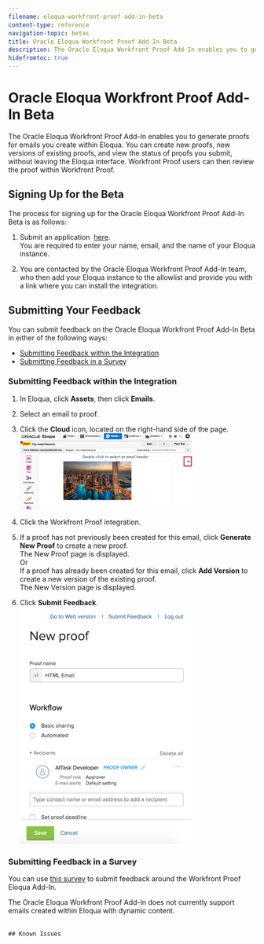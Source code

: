 ```yaml
---
filename: eloqua-workfront-proof-add-in-beta
content-type: reference
navigation-topic: betas
title: Oracle Eloqua Workfront Proof Add-In Beta
description: The Oracle Eloqua Workfront Proof Add-In enables you to generate proofs for emails you create within Eloqua. You can create new proofs, new versions of existing proofs, and view the status of proofs you submit, without leaving the Eloqua interface. Workfront Proof users can then review the proof within Workfront Proof.
hidefromtoc: true
---
```


# Oracle Eloqua Workfront Proof Add-In Beta

The Oracle Eloqua Workfront Proof&nbsp;Add-In&nbsp;enables you to generate proofs for&nbsp;emails you create&nbsp;within Eloqua. You can create new proofs, new versions of existing proofs, and view the status of proofs you submit, without leaving the Eloqua interface. Workfront Proof&nbsp;users can then review the proof within Workfront Proof.

## Signing Up for the Beta

The process for signing up for the Oracle Eloqua Workfront Proof&nbsp;Add-In Beta is as follows:

1. Submit an application&nbsp; [here](https://goo.gl/forms/nEbKEyIjdomzKp6l2).   
   You are required to enter your name, email, and the name of your Eloqua instance.

1. You are contacted by the Oracle Eloqua Workfront Proof&nbsp;Add-In team, who then add your Eloqua instance to the allowlist and provide you with a link where you can install the integration.

<!--
<h2 data-mc-conditions="QuicksilverOrClassic.Draft mode"><a name="testing-the-integration"></a>Testing the Integration</h2>
-->

<!--
<p data-mc-conditions="QuicksilverOrClassic.Draft mode">For information about how to&nbsp;configure and begin testing the integrations, see Generating Proofs of Email Assets in Eloqua.</p>
-->

## Submitting Your Feedback

You can submit feedback on the Oracle Eloqua Workfront Proof&nbsp;Add-In Beta in either of the following ways:

* [Submitting Feedback within the Integration](#submitting-feedback-within-the-integration) 
* [Submitting Feedback in a Survey](#submitting-feedback-in-a-survey)

### Submitting Feedback within the Integration

1. In Eloqua, click&nbsp;**Assets**, then click&nbsp;**Emails**.

1. Select an&nbsp;email to proof.
1. Click the&nbsp;**Cloud**&nbsp;icon, located on the right-hand side of the page.  
   ![](assets/eloqua-icon-350x155.png)

1. Click the Workfront Proof&nbsp;integration.
1. If a proof has not previously been created for this email, click&nbsp;**Generate New Proof**&nbsp;to create a new proof.  
   The New Proof page is displayed.  
   Or  
   If a proof has already been created for this email, click&nbsp;**Add Version**&nbsp;to create a new version of the&nbsp;existing proof.  
   The New Version page is displayed.

1. Click **Submit Feedback**.  
   ![](assets/eloqua-newproof-form-350x483.png)

### Submitting Feedback in a Survey

You can use [this survey](http://survey.qualtrics.com/jfe/form/SV_1GOYsN7XJytpxTT) to submit feedback around the Workfront Proof Eloqua Add-In.

<!--
<h2 data-mc-conditions="QuicksilverOrClassic.Draft mode"><a name="limitations"></a>Limitations</h2>
-->

The Oracle Eloqua Workfront Proof&nbsp;Add-In does not currently support emails created within Eloqua with dynamic content.
```

## Known Issues

```  